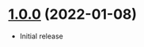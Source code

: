 <a name="1.0.0"></a>
# [1.0.0](https://github.com/faker-javascript/ip) (2022-01-08)
* Initial release
